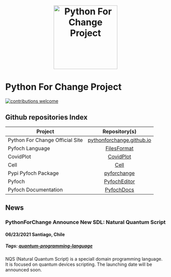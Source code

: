 <h1 align="center">
  <a title="Python For Change" href="http://pythonforchange.github.io"><img src="https://avatars.githubusercontent.com/u/85047398?s=200&v=4" width="200px" height="200px" alt="Python For Change Project"></a>
</h1>

# Python For Change Project

[![contributions welcome](https://img.shields.io/static/v1.svg?label=Contributions&message=Welcome&color=0059b3&style=flat-square)](https://pythonforchange.github.io/codeofconduct)&nbsp;

## Github repositories Index

| Project            |                                                                    Repository(s)                                                                   |
|---------------------|:---------------------------------------------------------------------------------------------------------------------------------------------------:|
| Python For Change Official Site | [pythonforchange.github.io](https://github.com/PythonForChange/pythonforchange.github.io) |
| Pyfoch Language | [FilesFormat](https://github.com/PythonForChange/FilesFormat) |
| CovidPlot | [CovidPlot](https://github.com/PythonForChange/CovidPlot) | 
| Cell | [Cell](https://github.com/PythonForChange/Cell) |
| Pypi Pyfoch Package | [pyforchange](https://github.com/PythonForChange/pyforchange) |
| Pyfoch| [PyfochEditor](https://github.com/PythonForChange/PyfochEditor) |
| Pyfoch Documentation| [PyfochDocs](https://github.com/PythonForChange/PyfochDocs) |

## News
### PythonForChange Announce New SDL: Natural Quantum Script 
#### 06/23/2021 Santiago, Chile
##### Tags: [quantum-programming-language](https://github.com/topics/quantum-programming-language)

NQS (Natural Quantum Script) is a speciall domain programming language. It is focused on quantum devices scripting.
The launching date will be announced soon.
